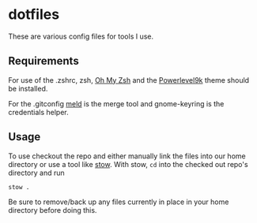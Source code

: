 # dotfiles
These are various config files for tools I use. 

## Requirements

For use of the .zshrc, zsh, [Oh My Zsh](http://ohmyz.sh/) and the [Powerlevel9k](https://github.com/bhilburn/powerlevel9k) theme should be installed.

For the .gitconfig [meld](http://meldmerge.org/) is the merge tool and gnome-keyring is the credentials helper.

## Usage

To use checkout the repo and either manually link the files into our home directory or use a tool like [stow](https://www.gnu.org/software/stow/).  With stow, `cd` into the checked out repo's directory and run 

```
stow . 
```

Be sure to remove/back up any files currently in place in your home directory before doing this.
